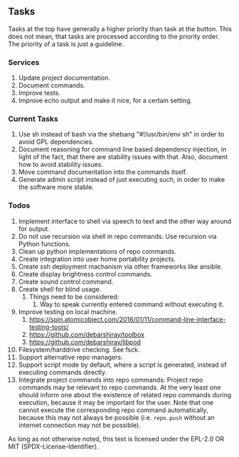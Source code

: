## Tasks
Tasks at the top have generally a higher priority than task at the button.
This does not mean, that tasks are processed according to the priority order.
The priority of a task is just a guideline.
### Services
1. Update project documentation.
1. Document commands.
1. Improve tests.
1. Improve echo output and make it nice, for a certain setting.
### Current Tasks
1. Use sh instead of bash via the shebang "#!/usr/bin/env sh" in order to avoid GPL dependencies.
2. Document reasoning for command line based dependency injection,
   in light of the fact, that there are stability issues with that.
   Also, document how to avoid stability issues.
3. Move command documentation into the commands itself.
4. Generate admin script instead of just executing such,
   in order to make the software more stable.
### Todos
1. Implement interface to shell via speech to text and the other way around
   for output.
3. Do not use recursion via shell in repo commands.
   Use recursion via Python functions.
4. Clean up python implementations of repo commands.
5. Create integration into user home portability projects.
6. Create ssh deployment machanism via other frameworks like ansible.
7. Create display brightness control commands.
8. Create sound control command.
9. Create shell for blind usage.
   1. Things need to be considered:
      1. Way to speak currently entered command without executing it.
10. Improve testing on local machine.
    1. https://spin.atomicobject.com/2016/01/11/command-line-interface-testing-tools/
    1. https://github.com/debarshiray/toolbox
    1. https://github.com/debarshiray/libpod
11. Filesystem/harddrive checking. See fsck.
12. Support alternative repo managers.
13. Support script mode by default, where a script is generated,
    instead of executing commands directly.
14. Integrate project commands into repo commands:
   Project repo commands may be relevant to repo commands.
   At the very least one should inform one about the existence of related repo
   commands during execution,
   because it may be important for the user.
   Note that one cannot execute the corresponding repo command automatically,
   because this may not always be possible
   (i.e. `repo.push` without an internet connection may not be possible).

As long as not otherwise noted,
this text is licensed under the EPL-2.0 OR MIT (SPDX-License-Identifier).
